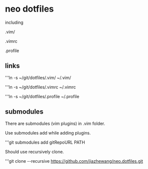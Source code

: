 # neo dotfiles

including

.vim/

.vimrc

.profile

## links

'''ln -s ~/git/dotfiles/.vim/ ~/.vim/

'''ln -s ~/git/dotfiles/.vimrc ~/.vimrc

'''ln -s ~/git/dotfiles/.profile ~/.profile

## submodules

There are submodules (vim plugins) in .vim folder.

Use submodules add while adding plugins.

'''git submodules add gitRepoURL PATH

Should use recursively clone.

'''git clone --recursive https://github.com/jiazhewang/neo.dotfiles.git
